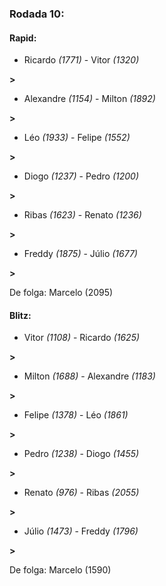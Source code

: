 ### Rodada 10:

#### Rapid:

* Ricardo *(1771)*     -     Vitor *(1320)*

 **>** 
* Alexandre *(1154)*     -     Milton *(1892)*

 **>** 
* Léo *(1933)*     -     Felipe *(1552)*

 **>** 
* Diogo *(1237)*     -     Pedro *(1200)*

 **>** 
* Ribas *(1623)*     -     Renato *(1236)*

 **>** 
* Freddy *(1875)*     -     Júlio *(1677)*

 **>** 

De folga: Marcelo (2095)

#### Blitz:

* Vitor *(1108)*     -     Ricardo *(1625)*

 **>** 
* Milton *(1688)*     -     Alexandre *(1183)*

 **>** 
* Felipe *(1378)*     -     Léo *(1861)*

 **>** 
* Pedro *(1238)*     -     Diogo *(1455)*

 **>** 
* Renato *(976)*     -     Ribas *(2055)*

 **>** 
* Júlio *(1473)*     -     Freddy *(1796)*

 **>** 

De folga: Marcelo (1590)

